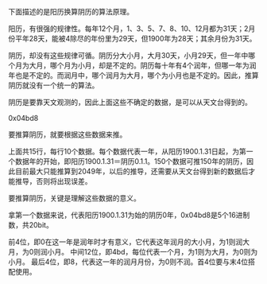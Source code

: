 下面描述的是阳历换算阴历的算法原理。

阳历，有很强的规律性。每年12个月，1、3、5、7、8、10、12月都为31天；2月份平年28天，能被4除尽的年份里为29天，但1900年为28天；其余月份为31天。

阴历，却没有这些规律可循。阴历分大小月，大月30天，小月29天，但一年中哪个月为大月，哪个月为小月，却是不定的。阴历每十年有4个润年，但哪一年为润年也是不定的。而润月中，哪个润月为大月，哪个为小月也是不定的。因此，推算阴历就没有一个统一的算法。

阴历是要靠天文观测的，因此上面这些不确定的数据，是可以从天文台得到的。

0x04bd8

要推算阴历，就要根据这些数据来推。

上面共15行，每行10个数据。每个数据代表一年，从阳历1900.1.31日起，为第一个数据年的开始，即阳历1900.1.31＝阴历0.1.1。150个数据可推150年的阴历，因此目前最大只能推算到2049年，以后的推导，还需要从天文台得到新的数据后才能推导，否则将出现误差。

要推算阴历，关键是理解这些数据的意义。

拿第一个数据来说，代表阳历1900.1.31为始的阴历0年，0x04bd8是5个16进制数，共20bit。

前4位，即0在这一年是润年时才有意义，它代表这年润月的大小月，为1则润大月，为0则润小月。
中间12位，即4bd，每位代表一个月，为1则为大月，为0则为小月。
最后4位，即8，代表这一年的润月月份，为0则不润。首4位要与末4位搭配使用。
